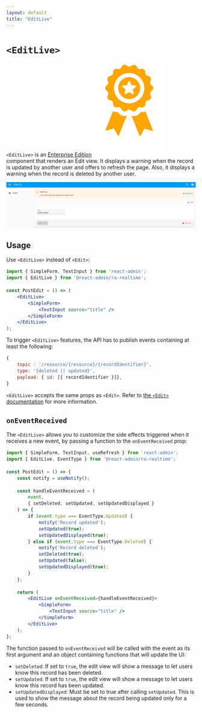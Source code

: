 ```yaml
---
layout: default
title: "EditLive"
---
```


# `<EditLive>`

`<EditLive>` is an [Enterprise Edition](https://react-admin-ee.marmelab.com)<img class="icon" src="./img/premium.svg" alt="React Admin Enterprise Edition icon" /> component that renders an Edit view. It displays a warning when the record is updated by another user and offers to refresh the page. Also, it displays a warning when the record is deleted by another user.

![EditLive](./img/EditLive.png)

## Usage

Use `<EditLive>` instead of `<Edit>`:

```jsx
import { SimpleForm, TextInput } from 'react-admin';
import { EditLive } from '@react-admin/ra-realtime';

const PostEdit = () => (
    <EditLive>
        <SimpleForm>
            <TextInput source="title" />
        </SimpleForm>
    </EditLive>
);
```

To trigger `<EditLive>` features, the API has to publish events containing at least the following:

```js
{
    topic : '/resource/{resource}/{recordIdentifier}',
    type: '{deleted || updated}',
    payload: { id: [{ recordIdentifier }]},
}
```

`<EditLive>` accepts the same props as `<Edit>`. Refer to [the `<Edit>` documentation](./Edit.md) for more information.

## `onEventReceived`

The `<EditLive>` allows you to customize the side effects triggered when it receives a new event, by passing a function to the `onEventReceived` prop:

```jsx
import { SimpleForm, TextInput, useRefresh } from 'react-admin';
import { EditLive, EventType } from '@react-admin/ra-realtime';

const PostEdit = () => {
    const notify = useNotify();

    const handleEventReceived = (
        event,
        { setDeleted, setUpdated, setUpdatedDisplayed }
    ) => {
        if (event.type === EventType.Updated) {
            notify('Record updated');
            setUpdated(true);
            setUpdatedDisplayed(true);
        } else if (event.type === EventType.Deleted) {
            notify('Record deleted');
            setDeleted(true);
            setUpdated(false);
            setUpdatedDisplayed(true);
        }
    };

    return (
        <EditLive onEventReceived={handleEventReceived}>
            <SimpleForm>
                <TextInput source="title" />
            </SimpleForm>
        </EditLive>
    );
};
```

The function passed to `onEventReceived` will be called with the event as its first argument and an object containing functions that will update the UI:

-   `setDeleted`: If set to `true`, the edit view will show a message to let users know this record has been deleted.
-   `setUpdated`: If set to `true`, the edit view will show a message to let users know this record has been updated.
-   `setUpdatedDisplayed`: Must be set to true after calling `setUpdated`. This is used to show the message about the record being updated only for a few seconds.
